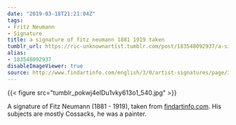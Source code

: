 ```yaml
---
date: "2019-03-18T21:21:04Z"
tags:
- Fritz Neumann
- Signature
title: a signature of fitz neumann 1881 1919 taken
tumblr_url: https://ric-unknownartist.tumblr.com/post/183548092937/a-signature-of-fitz-neumann-1881-1919-taken
alias:
- 183548092937
disableImageViewer: true
source: http://www.findartinfo.com/english/3/0/artist-signatures/page/39245.html
---
```

{{< figure src="tumblr_pokwj4eIDu1vky613o1_540.jpg" >}}

A signature of Fitz Neumann (1881 - 1919), taken from [findartinfo.com](http://www.findartinfo.com/english/3/0/artist-signatures/page/39245.html). His subjects are mostly Cossacks, he was a painter.
